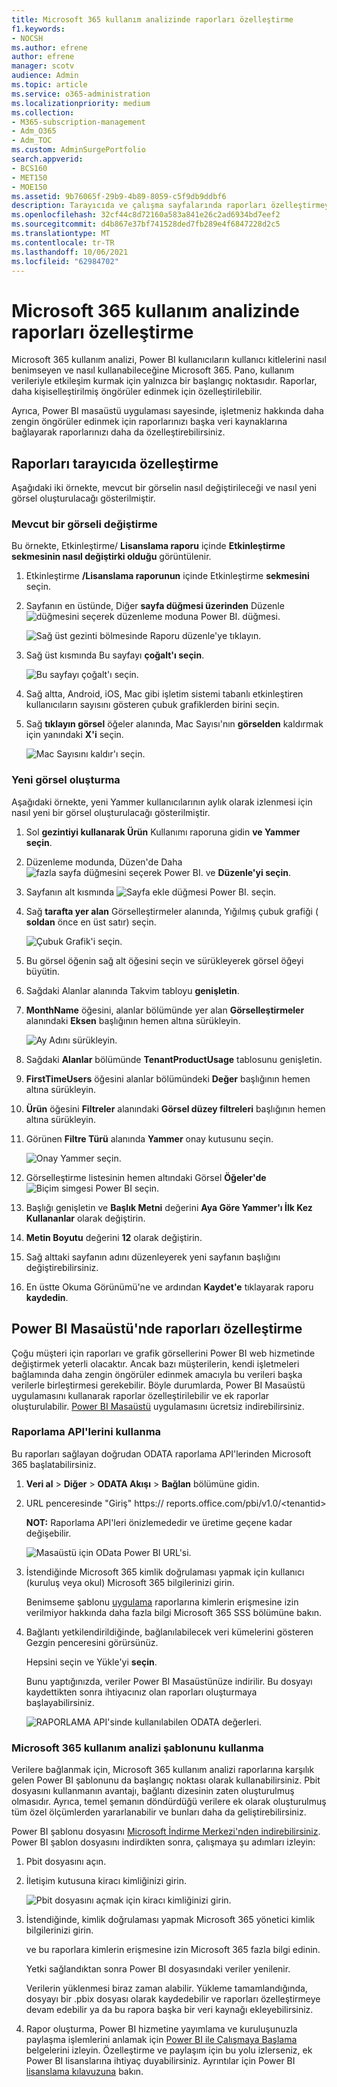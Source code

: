 ```yaml
---
title: Microsoft 365 kullanım analizinde raporları özelleştirme
f1.keywords:
- NOCSH
ms.author: efrene
author: efrene
manager: scotv
audience: Admin
ms.topic: article
ms.service: o365-administration
ms.localizationpriority: medium
ms.collection:
- M365-subscription-management
- Adm_O365
- Adm_TOC
ms.custom: AdminSurgePortfolio
search.appverid:
- BCS160
- MET150
- MOE150
ms.assetid: 9b76065f-29b9-4b89-8059-c5f9db9ddbf6
description: Tarayıcıda ve çalışma sayfalarında raporları özelleştirmeyi Power BI Desktop.
ms.openlocfilehash: 32cf44c8d72160a583a841e26c2ad6934bd7eef2
ms.sourcegitcommit: d4b867e37bf741528ded7fb289e4f6847228d2c5
ms.translationtype: MT
ms.contentlocale: tr-TR
ms.lasthandoff: 10/06/2021
ms.locfileid: "62984702"
---
```

# <a name="customize-the-reports-in-microsoft-365-usage-analytics"></a>Microsoft 365 kullanım analizinde raporları özelleştirme

Microsoft 365 kullanım analizi, Power BI kullanıcıların kullanıcı kitlelerini nasıl benimseyen ve nasıl kullanabileceğine Microsoft 365. Pano, kullanım verileriyle etkileşim kurmak için yalnızca bir başlangıç noktasıdır. Raporlar, daha kişiselleştirilmiş öngörüler edinmek için özelleştirilebilir.

Ayrıca, Power BI masaüstü uygulaması sayesinde, işletmeniz hakkında daha zengin öngörüler edinmek için raporlarınızı başka veri kaynaklarına bağlayarak raporlarınızı daha da özelleştirebilirsiniz.

## <a name="customizing-reports-in-the-browser"></a>Raporları tarayıcıda özelleştirme

Aşağıdaki iki örnekte, mevcut bir görselin nasıl değiştirileceği ve nasıl yeni görsel oluşturulacağı gösterilmiştir.

### <a name="modify-an-existing-visual"></a>Mevcut bir görseli değiştirme

Bu örnekte, Etkinleştirme/ **Lisanslama raporu** içinde **Etkinleştirme sekmesinin nasıl değiştirki olduğu** görüntülenir.

1. Etkinleştirme **/Lisanslama raporunun** içinde Etkinleştirme **sekmesini** seçin.

2. Sayfanın en üstünde, Diğer **sayfa düğmesi üzerinden** Düzenle ![düğmesini seçerek düzenleme moduna Power BI.](../../media/d8da3c19-3f2d-4bf6-811e-faa804f74770.png) düğmesi.

    ![Sağ üst gezinti bölmesinde Raporu düzenle'ye tıklayın.](../../media/e2c16663-1fbd-4d7f-887c-0cbb891d3b3d.png)

3. Sağ üst kısmında Bu sayfayı **çoğalt'ı seçin**.

    ![Bu sayfayı çoğalt'ı seçin.](../../media/b2d18dcd-6b82-4ce7-ab79-1b24e3721309.png)

4. Sağ altta, Android, iOS, Mac gibi işletim sistemi tabanlı etkinleştiren kullanıcıların sayısını gösteren çubuk grafiklerden birini seçin.

5. Sağ **tıklayın görsel** öğeler alanında, Mac Sayısı'nın **görselden** kaldırmak için yanındaki **X'i** seçin.

    ![Mac Sayısını kaldır'ı seçin.](../../media/ce3d8358-df57-4f64-bd25-ac5be7fc8713.png)

### <a name="create-a-new-visual"></a>Yeni görsel oluşturma

Aşağıdaki örnekte, yeni Yammer kullanıcılarının aylık olarak izlenmesi için nasıl yeni bir görsel oluşturulacağı gösterilmiştir.

1. Sol **gezintiyi kullanarak Ürün** Kullanımı raporuna gidin **ve Yammer seçin**.

2. Düzenleme modunda, Düzen'de Daha ![fazla sayfa düğmesini seçerek Power BI.](../../media/d8da3c19-3f2d-4bf6-811e-faa804f74770.png) ve **Düzenle'yi seçin**.

3. Sayfanın alt kısmında ![Sayfa ekle düğmesi Power BI.](../../media/d3b8c117-17d4-4f53-b078-8fefc2155b24.png) seçin.

4. Sağ **tarafta yer alan** Görselleştirmeler alanında, Yığılmış çubuk grafiği ( **soldan** önce en üst satır) seçin.

    ![Çubuk Grafik'i seçin.](../../media/214c3fed-6eae-43e6-83fb-708a2d74406e.png)

5. Bu görsel öğenin sağ alt öğesini seçin ve sürükleyerek görsel öğeyi büyütin.

6. Sağdaki  Alanlar alanında Takvim tabloyu **genişletin**.

7. **MonthName** öğesini, alanlar bölümünde yer alan **Görselleştirmeler** alanındaki **Eksen** başlığının hemen altına sürükleyin.

    ![Ay Adını sürükleyin.](../../media/bff99987-8c4b-4618-89fd-47df557b0ed7.png)

8. Sağdaki **Alanlar** bölümünde **TenantProductUsage** tablosunu genişletin.

9. **FirstTimeUsers** öğesini alanlar bölümündeki **Değer** başlığının hemen altına sürükleyin.

10. **Ürün** öğesini **Filtreler** alanındaki **Görsel düzey filtreleri** başlığının hemen altına sürükleyin.

11. Görünen **Filtre Türü** alanında **Yammer** onay kutusunu seçin.

    ![Onay Yammer seçin.](../../media/82e99730-0de9-42da-928a-76aab0c3e609.png)

12. Görselleştirme listesinin hemen altındaki Görsel **Öğeler'de** ![Biçim simgesi Power BI seçin](../../media/ee0602f3-3df5-4930-b862-db1d90ae4ae2.png).

13. Başlığı genişletin ve **Başlık Metni** değerini **Aya Göre Yammer'ı İlk Kez Kullananlar** olarak değiştirin.

14. **Metin Boyutu** değerini **12** olarak değiştirin.

15. Sağ alttaki sayfanın adını düzenleyerek yeni sayfanın başlığını değiştirebilirsiniz.

16. En üstte Okuma Görünümü'ne ve ardından **Kaydet'e** tıklayarak raporu **kaydedin**.

## <a name="customizing-the-reports-in-power-bi-desktop"></a>Power BI Masaüstü'nde raporları özelleştirme

Çoğu müşteri için raporları ve grafik görsellerini Power BI web hizmetinde değiştirmek yeterli olacaktır. Ancak bazı müşterilerin, kendi işletmeleri bağlamında daha zengin öngörüler edinmek amacıyla bu verileri başka verilerle birleştirmesi gerekebilir. Böyle durumlarda, Power BI Masaüstü uygulamasını kullanarak raporlar özelleştirilebilir ve ek raporlar oluşturulabilir. [Power BI Masaüstü](https://go.microsoft.com/fwlink/p/?linkid=849797) uygulamasını ücretsiz indirebilirsiniz.

### <a name="use-the-reporting-apis"></a>Raporlama API'lerini kullanma

Bu raporları sağlayan doğrudan ODATA raporlama API'lerinden Microsoft 365 başlatabilirsiniz.

1. **Veri al** \> **Diğer** \> **ODATA Akışı** \> **Bağlan** bölümüne gidin.

2. URL penceresinde "Giriş" https://<i></i> reports.office.com/pbi/v1.0/\<tenantid\>

    **NOT:** Raporlama API'leri önizlemededir ve üretime geçene kadar değişebilir.

    ![Masaüstü için OData Power BI URL'si.](../../media/c0ef967e-a454-4eba-bc8e-61e113170053.png)

3. İstendiğinde Microsoft 365 kimlik doğrulaması yapmak için kullanıcı (kuruluş veya okul) Microsoft 365 bilgilerinizi girin.

    Benimseme şablonu [uygulama](usage-analytics.md#faq) raporlarına kimlerin erişmesine izin verilmiyor hakkında daha fazla bilgi Microsoft 365 SSS bölümüne bakın.

4. Bağlantı yetkilendirildiğinde, bağlanılabilecek veri kümelerini gösteren Gezgin penceresini görürsünüz.

    Hepsini seçin ve Yükle'yi **seçin**.

    Bunu yaptığınızda, veriler Power BI Masaüstünüze indirilir. Bu dosyayı kaydettikten sonra ihtiyacınız olan raporları oluşturmaya başlayabilirsiniz.

    ![RAPORLAMA API'sinde kullanılabilen ODATA değerleri.](../../media/545b4d17-dbbd-4cfc-b75a-a8b27283d438.png)

### <a name="use-the-microsoft-365-usage-analytics-template"></a>Microsoft 365 kullanım analizi şablonunu kullanma

Verilere bağlanmak için, Microsoft 365 kullanım analizi raporlarına karşılık gelen Power BI şablonunu da başlangıç noktası olarak kullanabilirsiniz. Pbit dosyasını kullanmanın avantajı, bağlantı dizesinin zaten oluşturulmuş olmasıdır. Ayrıca, temel şemanın döndürdüğü verilere ek olarak oluşturulmuş tüm özel ölçümlerden yararlanabilir ve bunları daha da geliştirebilirsiniz.

Power BI şablonu dosyasını [Microsoft İndirme Merkezi'nden indirebilirsiniz](https://download.microsoft.com/download/7/8/2/782ba8a7-8d89-4958-a315-dab04c3b620c/Microsoft%20365%20Usage%20Analytics.pbit). Power BI şablon dosyasını indirdikten sonra, çalışmaya şu adımları izleyin:

1. Pbit dosyasını açın.

2. İletişim kutusuna kiracı kimliğinizi girin.

    ![Pbit dosyasını açmak için kiracı kimliğinizi girin.](../../media/071ed0bf-8b9d-49c6-81fc-fd4c6cc85bd3.png)

3. İstendiğinde, kimlik doğrulaması yapmak Microsoft 365 yönetici kimlik bilgilerinizi girin.

     ve bu raporlara kimlerin erişmesine izin Microsoft 365 fazla bilgi edinin.

    Yetki sağlandıktan sonra Power BI dosyasındaki veriler yenilenir.

    Verilerin yüklenmesi biraz zaman alabilir. Yükleme tamamlandığında, dosyayı bir .pbix dosyası olarak kaydedebilir ve raporları özelleştirmeye devam edebilir ya da bu rapora başka bir veri kaynağı ekleyebilirsiniz.

4. Rapor oluşturma, Power BI hizmetine yayımlama ve kuruluşunuzla paylaşma işlemlerini anlamak için [Power BI ile Çalışmaya Başlama](/power-bi/fundamentals/desktop-getting-started) belgelerini izleyin. Özelleştirme ve paylaşım için bu yolu izlerseniz, ek Power BI lisanslarına ihtiyaç duyabilirsiniz. Ayrıntılar için Power BI [lisanslama kılavuzuna](https://go.microsoft.com/fwlink/p/?linkid=849803) bakın.
